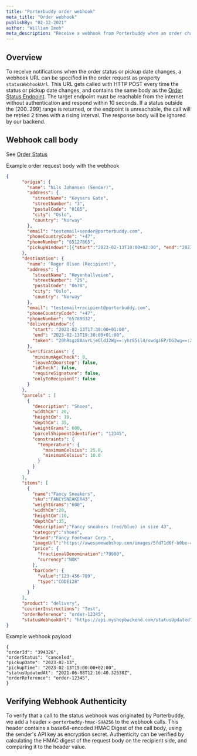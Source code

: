 ```yaml
---
title: "Porterbuddy order webhook"
meta_title: "Order webhook"
publishBy: "02-12-2021"
author: "William Imoh"
meta_description: "Receive a webhook from Porterbuddy when an order changes"
---
```


## Overview
To receive notifications when the order status or pickup date changes, a webhook URL can be specified in the order request as property `statusWebhookUrl`. This URL gets called with HTTP POST every time the status or pickup date changes, and contains the same body as the [Order Status Endpoint](https://developer.porterbuddy.com/#fetch-order-status). The target endpoint must be reachable from the internet without authentication and respond within 10 seconds. If a status outside the [200..299] range is returned, or the endpoint is unreachable, the call will be retried 2 times with a rising interval. The response body will be ignored by our backend.

## Webhook call body
See [Order Status](https://developer.porterbuddy.com/#order-status)

Example order request body with the webhook

```json
{
      "origin": {
        "name": "Nils Johansen (Sender)",
        "address": {
          "streetName": "Keysers Gate",
          "streetNumber": "3",
          "postalCode": "0165",
          "city": "Oslo",
          "country": "Norway"
        },
        "email": "testemail+sender@porterbuddy.com",
        "phoneCountryCode": "+47",
        "phoneNumber": "65127865",
        "pickupWindows":[{"start":"2023-02-13T10:00+02:00", "end":"2023-02-13T20:00+02:00"}]
      },
      "destination": {
        "name": "Roger Olsen (Recipient)",
        "address": {
          "streetName": "Høyenhallveien",
          "streetNumber": "25",
          "postalCode": "0678",
          "city": "Oslo",
          "country": "Norway"
        },
        "email": "testemail+recipient@porterbuddy.com",
        "phoneCountryCode": "+47",
        "phoneNumber": "65789832",
        "deliveryWindow":{
          "start": "2023-02-13T17:30:00+01:00",
          "end": "2023-02-13T19:30:00+01:00",
          "token": "20hRsgz8AovrLjeOldJ2Wg==:yhr85il4/swdgiEP/DG2wg==:2hBoFcmyTNLp/CTfX3sTGslOJr9sXAMxHggqq/h6tGmUuCEB2Vfy8uyNIWfg3qf6d7nj84Aj2sbwMLK2hETe14L4qgnlZHVSkBcktYPc6VCp9vEZhXErpQS3HoSyRU+mVcF2SNGP4s5TI5x7S6oq4Q=="
        },
        "verifications": {
          "minimumAgeCheck": 0,
          "leaveAtDoorstep": false,
          "idCheck": false,
          "requireSignature": false,
          "onlyToRecipient": false
        }
      },
      "parcels" : [
        {
          "description": "Shoes",
          "widthCm": 20,
          "heightCm": 10,
          "depthCm": 35,
          "weightGrams": 600,
          "parcelShipmentIdentifier": "12345",
          "constraints": {
            "temperature": {
              "maximumCelsius": 25.0,
              "minimumCelsius": 10.0
            }
          }
        }
      ],
      "items": [
        {
          "name":"Fancy Sneakers",
          "sku":"FANCYSNEAKER43",
          "weightGrams":"600",
          "widthCm":20,
          "heightCm":10,
          "depthCm":35,
          "description":"Fancy sneakers (red/blue) in size 43",
          "category":"shoes",
          "brand":"Fancy Footwear Corp.",
          "imageUrl":"https://awesomewebshop.com/images/5fd71d6f-b0be-4480-900f-f3d008a0bc62.png",
          "price": {
            "fractionalDenomination":"79900",
            "currency":"NOK"
          },
          "barCode": {
            "value":"123-456-789",
            "type":"CODE128"
          }
        }
      ],
      "product": "delivery",
      "courierInstructions": "Test",
      "orderReference": "order-12345",
      "statusWebhookUrl": "https://api.myshopbackend.com/statusUpdated"
}
```

Example webhook payload

```
{
"orderId": "394326",
"orderStatus": "canceled",
"pickupDate": "2023-02-13",
"pickupTime": "2023-02-13T15:00:00+02:00",
"statusUpdatedAt": "2021-06-08T12:16:40.32538Z",
"orderReference": "order-12345",
}
```

## Verifying Webhook Authenticity
To verify that a call to the status webhook was originated by Porterbuddy, we add a header `x-porterbuddy-hmac-SHA256` to the webhook calls. This header contains a base64-encoded HMAC Digest of the call body, using the sender's API key as encryption secret. Authenticity can be verified by calculating the HMAC digest of the request body on the recipient side, and comparing it to the header value.